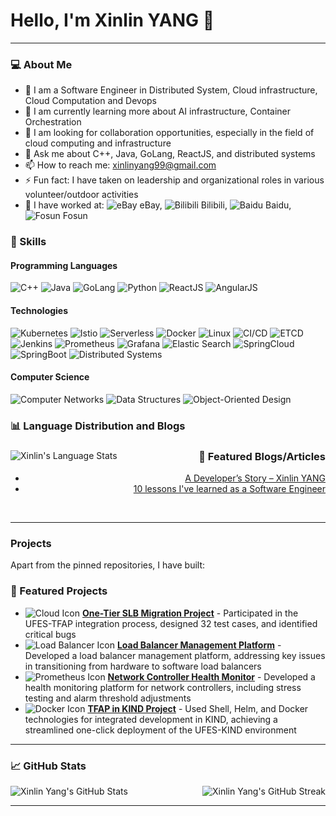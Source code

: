 # Hello, I'm Xinlin YANG 👋

---

### 💻 About Me

- 🔭 I am a Software Engineer in Distributed System, Cloud infrastructure, Cloud Computation and Devops
- 🌱 I am currently learning more about AI infrastructure, Container Orchestration
- 👯 I am looking for collaboration opportunities, especially in the field of cloud computing and infrastructure
- 💬 Ask me about C++, Java, GoLang, ReactJS, and distributed systems
- 📫 How to reach me: [xinlinyang99@gmail.com](mailto:xinlinyang99@gmail.com)
- ⚡ Fun fact: I have taken on leadership and organizational roles in various volunteer/outdoor activities
- 🏢 I have worked at: 
  <img src="https://img.icons8.com/color/24/000000/ebay.png" alt="eBay" title="eBay"/> eBay, 
  <img src="https://img.icons8.com/color/24/000000/bilibili.png" alt="Bilibili" title="Bilibili"/> Bilibili, 
  <img src="https://img.icons8.com/color/24/000000/baidu.png" alt="Baidu" title="Baidu"/> Baidu, 
  <img src="https://img.icons8.com/color/24/000000/fosun.png" alt="Fosun" title="Fosun"/> Fosun

### 🔧 Skills

#### Programming Languages

![C++](https://img.shields.io/badge/-C++-00599C?style=flat-square&logo=c)
![Java](https://img.shields.io/badge/-Java-007396?style=flat-square&logo=java)
![GoLang](https://img.shields.io/badge/-GoLang-00ADD8?style=flat-square&logo=go)
![Python](https://img.shields.io/badge/-Python-3776AB?style=flat-square&logo=python)
![ReactJS](https://img.shields.io/badge/-ReactJS-61DAFB?style=flat-square&logo=react)
![AngularJS](https://img.shields.io/badge/-AngularJS-DD0031?style=flat-square&logo=angular)

#### Technologies

![Kubernetes](https://img.shields.io/badge/-Kubernetes-326CE5?style=flat-square&logo=kubernetes)
![Istio](https://img.shields.io/badge/-Istio-466BB0?style=flat-square&logo=istio)
![Serverless](https://img.shields.io/badge/-Serverless-FD5750?style=flat-square&logo=serverless)
![Docker](https://img.shields.io/badge/-Docker-2496ED?style=flat-square&logo=docker)
![Linux](https://img.shields.io/badge/-Linux-FCC624?style=flat-square&logo=linux)
![CI/CD](https://img.shields.io/badge/-CI/CD-0078D7?style=flat-square&logo=azure-pipelines)
![ETCD](https://img.shields.io/badge/-ETCD-0095D5?style=flat-square&logo=etcd)
![Jenkins](https://img.shields.io/badge/-Jenkins-D24939?style=flat-square&logo=jenkins)
![Prometheus](https://img.shields.io/badge/-Prometheus-E6522C?style=flat-square&logo=prometheus)
![Grafana](https://img.shields.io/badge/-Grafana-F46800?style=flat-square&logo=grafana)
![Elastic Search](https://img.shields.io/badge/-Elastic%20Search-005571?style=flat-square&logo=elasticsearch)
![SpringCloud](https://img.shields.io/badge/-SpringCloud-6DB33F?style=flat-square&logo=spring)
![SpringBoot](https://img.shields.io/badge/-SpringBoot-6DB33F?style=flat-square&logo=springboot)
![Distributed Systems](https://img.shields.io/badge/-Distributed%20Systems-FF6C37?style=flat-square&logo=apache)

#### Computer Science

![Computer Networks](https://img.shields.io/badge/-Computer%20Networks-007396?style=flat-square&logo=network)
![Data Structures](https://img.shields.io/badge/-Data%20Structures-FF6F00?style=flat-square&logo=data)
![Object-Oriented Design](https://img.shields.io/badge/-Object--Oriented%20Design-8A2BE2?style=flat-square&logo=design)

### 📊 Language Distribution and Blogs

<div>
     <img align="left" src="https://github-readme-stats.vercel.app/api/top-langs/?username=xinlin2333&layout=compact&theme=radical" alt="Xinlin's Language Stats" />
  <div align="right">
    <h3>📝 Featured Blogs/Articles</h3>
    <ul>
      <li><a href="https://your-blog-link.com">A Developer’s Story – Xinlin YANG</a></li>
      <li><a href="https://your-blog-link.com">10 lessons I've learned as a Software Engineer</a></li>
    </ul>
  </div>
</div>

<br clear="both" />


---

### Projects

Apart from the pinned repositories, I have built:

### 🚀 Featured Projects


- ![Cloud Icon](https://img.icons8.com/fluency/48/000000/cloud.png) **[One-Tier SLB Migration Project](https://github.com/xinlin2333/one-tier-slb-migration)** - Participated in the UFES-TFAP integration process, designed 32 test cases, and identified critical bugs
- ![Load Balancer Icon](https://img.icons8.com/color/48/000000/load-balancer.png) **[Load Balancer Management Platform](https://github.com/xinlin2333/load-balancer-management)** - Developed a load balancer management platform, addressing key issues in transitioning from hardware to software load balancers
- ![Prometheus Icon](https://img.icons8.com/color/48/000000/prometheus.png) **[Network Controller Health Monitor](https://github.com/xinlin2333/network-controller-health-monitor)** - Developed a health monitoring platform for network controllers, including stress testing and alarm threshold adjustments
- ![Docker Icon](https://img.icons8.com/fluency/48/000000/docker.png) **[TFAP in KIND Project](https://github.com/xinlin2333/tfap-in-kind)** - Used Shell, Helm, and Docker technologies for integrated development in KIND, achieving a streamlined one-click deployment of the UFES-KIND environment
---

### 📈 GitHub Stats

<div style="display: flex; justify-content: space-between;">
  <img src="https://github-readme-stats.vercel.app/api?username=xinlin2333&show_icons=true&theme=radical" alt="Xinlin Yang's GitHub Stats" />
  <img src="https://github-readme-streak-stats.herokuapp.com/?user=xinlin2333&theme=radical" alt="Xinlin Yang's GitHub Streak" />
</div>

---
